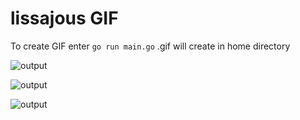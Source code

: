 # lissajous GIF
To create GIF enter `go run main.go` .gif will create in home directory

![output](https://github.com/Helltale/lissajousGIF/assets/96632318/e6ce87e5-fd31-4aa3-8a6b-922f40249b0f)

![output](https://github.com/Helltale/lissajousGIF/assets/96632318/46b7be0c-360c-4855-86f0-31ae25d115c7)

![output](https://github.com/Helltale/lissajousGIF/assets/96632318/f3d6ef52-d0e1-4e61-b6ed-abe885ea2632)

